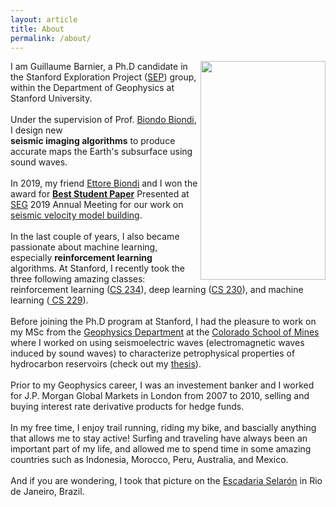 ```yaml
---
layout: article
title: About
permalink: /about/
---
```


<html>
  <head>
    <title>About</title>
  </head>
  <body>
   <img src="{{ site.url }}/images/stairs_rio_c.png" style="float: right; width: 200px;height: 350; display: inline;"/>
   <p>
   I am Guillaume Barnier, a Ph.D candidate in the Stanford Exploration Project (<a href="https://sep.sites.stanford.edu">SEP</a>) group, within the Department of Geophysics at Stanford University.
   <br>
   <br>
   Under the supervision of Prof. <a href="https://wiki.seg.org/wiki/Biondo_Biondi">Biondo Biondi</a>, I design new
   <br>
   <b>seismic imaging algorithms</b> to produce accurate maps the Earth's subsurface using sound waves.
   <br />
   <br />
   In 2019, my friend <a href="https://www.linkedin.com/in/ettore-biondi/">Ettore Biondi</a> and I won the award for <a href="https://sep.sites.stanford.edu/guillaume-barnier-receives-award-best-student-paper-presented-seg-2019-annual-meeting"><b>Best Student Paper</b></a> Presented at <a href="https://seg.org">SEG</a> 2019 Annual Meeting for our work on <a href="https://library.seg.org/doi/10.1190/segam2019-3216866.1">seismic velocity model building</a>.
   <br />
   <br />
   In the last couple of years, I also became passionate about machine learning, especially <b>reinforcement learning</b> algorithms. At Stanford, I recently took the three following amazing classes: reinforcement learning (<a href="http://web.stanford.edu/class/cs234/index.html">CS 234</a>), deep learning (<a href="https://cs230.stanford.edu">CS 230</a>), and machine learning (<a href="http://cs229.stanford.edu"> CS 229</a>).
   <br />
   <br />   
   Before joining the Ph.D program at Stanford, I had the pleasure to work on my MSc from the <a href="https://geophysics.mines.edu">Geophysics Department</a> at the <a href="https://www.mines.edu">Colorado School of Mines</a> where I worked on using seismoelectric waves (electromagnetic waves induced by sound waves) to characterize petrophysical properties of hydrocarbon reservoirs (check out my <a href="https://mountainscholar.org/bitstream/handle/11124/79570/Barnier_mines_0052N_10305.pdf?sequence=1"> thesis</a>).
   <br />
   <br />   
   Prior to my Geophysics career, I was an investement banker and I worked for J.P. Morgan Global Markets in London from 2007 to 2010, selling and buying interest rate derivative products for hedge funds.
   <br />
   <br />
   In my free time, I enjoy trail running, riding my bike, and bascially anything that allows me to stay active! Surfing and traveling have always been an important part of my life, and allowed me to spend time in some amazing countries such as Indonesia, Morocco, Peru, Australia, and Mexico.
   <br />
   <br />
   And if you are wondering, I took that picture on the <a href="https://en.wikipedia.org/wiki/Escadaria_Selarón"> Escadaria Selarón</a> in Rio de Janeiro, Brazil.
   </p>
  </body>
</html>




<!-- List -->
<!-- * Item 1
* Item 2
* Item 3
* Item 4
    * Nest item 1
    * Nest item 2

1. Item 1
1. Item 2
1. Item 3
1. Item 4
    * Nest item 1
    * Nest item 2 -->
